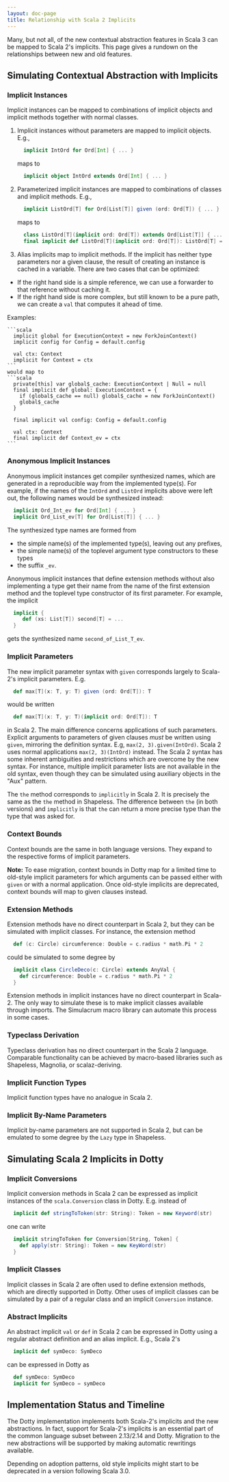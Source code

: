 ```yaml
---
layout: doc-page
title: Relationship with Scala 2 Implicits
---
```


Many, but not all, of the new contextual abstraction features in Scala 3 can be mapped to Scala 2's implicits. This page gives a rundown on the relationships between new and old features.

## Simulating Contextual Abstraction with Implicits

### Implicit Instances

Implicit instances can be mapped to combinations of implicit objects and implicit methods together with normal classes.

 1. Implicit instances without parameters are mapped to implicit objects. E.g.,
    ```scala
      implicit IntOrd for Ord[Int] { ... }
    ```
    maps to
    ```scala
      implicit object IntOrd extends Ord[Int] { ... }
    ```
 2. Parameterized implicit instances are mapped to combinations of classes and implicit methods. E.g.,
    ```scala
      implicit ListOrd[T] for Ord[List[T]] given (ord: Ord[T]) { ... }
    ```
    maps to
    ```scala
      class ListOrd[T](implicit ord: Ord[T]) extends Ord[List[T]] { ... }
      final implicit def ListOrd[T](implicit ord: Ord[T]): ListOrd[T] = new ListOrd[T]
    ```
 3. Alias implicits map to implicit methods. If the implicit has neither type parameters nor a given clause, the result of creating an instance is cached in a variable. There are two cases that can be optimized:

  - If the right hand side is a simple reference, we can
    use a forwarder to that reference without caching it.
  - If the right hand side is more complex, but still known to be a pure path, we can
    create a `val` that computes it ahead of time.

 Examples:

    ```scala
      implicit global for ExecutionContext = new ForkJoinContext()
      implicit config for Config = default.config

      val ctx: Context
      implicit for Context = ctx
    ```
    would map to
    ```scala
      private[this] var global$_cache: ExecutionContext | Null = null
      final implicit def global: ExecutionContext = {
        if (global$_cache == null) global$_cache = new ForkJoinContext()
        global$_cache
      }

      final implicit val config: Config = default.config

      val ctx: Context
      final implicit def Context_ev = ctx
    ```

### Anonymous Implicit Instances

Anonymous implicit instances get compiler synthesized names, which are generated in a reproducible way from the implemented type(s). For example, if the names of the `IntOrd` and `ListOrd` implicits above were left out, the following names would be synthesized instead:
```scala
  implicit Ord_Int_ev for Ord[Int] { ... }
  implicit Ord_List_ev[T] for Ord[List[T]] { ... }
```
The synthesized type names are formed from

 - the simple name(s) of the implemented type(s), leaving out any prefixes,
 - the simple name(s) of the toplevel argument type constructors to these types
 - the suffix `_ev`.

Anonymous implicit instances that define extension methods without also implementing a type
get their name from the name of the first extension method and the toplevel type
constructor of its first parameter. For example, the implicit
```scala
  implicit {
     def (xs: List[T]) second[T] = ...
  }
```
gets the synthesized name `second_of_List_T_ev`.

### Implicit Parameters

The new implicit parameter syntax with `given` corresponds largely to Scala-2's implicit parameters. E.g.
```scala
  def max[T](x: T, y: T) given (ord: Ord[T]): T
```
would be written
```scala
  def max[T](x: T, y: T)(implicit ord: Ord[T]): T
```
in Scala 2. The main difference concerns applications of such parameters.
Explicit arguments to parameters of given clauses _must_ be written using `given`,
mirroring the definition syntax. E.g, `max(2, 3).given(IntOrd)`.
Scala 2 uses normal applications `max(2, 3)(IntOrd)` instead. The Scala 2 syntax has some inherent ambiguities and restrictions which are overcome by the new syntax. For instance, multiple implicit parameter lists are not available in the old syntax, even though they can be simulated using auxiliary objects in the "Aux" pattern.

The `the` method corresponds to `implicitly` in Scala 2.
It is precisely the same as the `the` method in Shapeless.
The difference between `the` (in both versions) and `implicitly` is
that `the` can return a more precise type than the type that was
asked for.

### Context Bounds

Context bounds are the same in both language versions. They expand to the respective forms of implicit parameters.

**Note:** To ease migration, context bounds in Dotty map for a limited time to old-style implicit parameters for which arguments can be passed either with `given` or
with a normal application. Once old-style implicits are deprecated, context bounds
will map to given clauses instead.

### Extension Methods

Extension methods have no direct counterpart in Scala 2, but they can be simulated with implicit classes. For instance, the extension method
```scala
  def (c: Circle) circumference: Double = c.radius * math.Pi * 2
```
could be simulated to some degree by
```scala
  implicit class CircleDeco(c: Circle) extends AnyVal {
    def circumference: Double = c.radius * math.Pi * 2
  }
```
Extension methods in implicit instances have no direct counterpart in Scala-2. The only way to simulate these is to make implicit classes available through imports. The Simulacrum macro library can automate this process in some cases.

### Typeclass Derivation

Typeclass derivation has no direct counterpart in the Scala 2 language. Comparable functionality can be achieved by macro-based libraries such as Shapeless, Magnolia, or scalaz-deriving.

### Implicit Function Types

Implicit function types have no analogue in Scala 2.

### Implicit By-Name Parameters

Implicit by-name parameters are not supported in Scala 2, but can be emulated to some degree by the `Lazy` type in Shapeless.

## Simulating Scala 2 Implicits in Dotty

### Implicit Conversions

Implicit conversion methods in Scala 2 can be expressed as implicit instances of the
`scala.Conversion` class in Dotty. E.g. instead of
```scala
  implicit def stringToToken(str: String): Token = new Keyword(str)
```
one can write
```scala
  implicit stringToToken for Conversion[String, Token] {
    def apply(str: String): Token = new KeyWord(str)
  }
```

### Implicit Classes

Implicit classes in Scala 2 are often used to define extension methods, which are directly supported in Dotty. Other uses of implicit classes can be simulated by a pair of a regular class and an implicit `Conversion` instance.

### Abstract Implicits

An abstract implicit `val` or `def` in Scala 2 can be expressed in Dotty using a regular abstract definition and an alias implicit. E.g., Scala 2's
```scala
  implicit def symDeco: SymDeco
```
can be expressed in Dotty as
```scala
  def symDeco: SymDeco
  implicit for SymDeco = symDeco
```

## Implementation Status and Timeline

The Dotty implementation implements both Scala-2's implicits and the new abstractions. In fact, support for Scala-2's implicits is an essential part of the common language subset between 2.13/2.14 and Dotty.
Migration to the new abstractions will be supported by making automatic rewritings available.

Depending on adoption patterns, old style implicits might start to be deprecated in a version following Scala 3.0.
